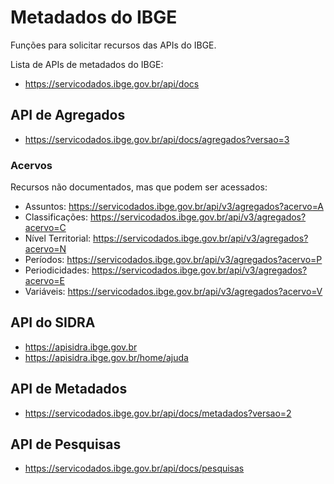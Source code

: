# Metadados do IBGE

Funções para solicitar recursos das APIs do IBGE.

Lista de APIs de metadados do IBGE:

- https://servicodados.ibge.gov.br/api/docs

## API de Agregados

- https://servicodados.ibge.gov.br/api/docs/agregados?versao=3

### Acervos

Recursos não documentados, mas que podem ser acessados:

- Assuntos: https://servicodados.ibge.gov.br/api/v3/agregados?acervo=A
- Classificações: https://servicodados.ibge.gov.br/api/v3/agregados?acervo=C
- Nível Territorial: https://servicodados.ibge.gov.br/api/v3/agregados?acervo=N
- Períodos: https://servicodados.ibge.gov.br/api/v3/agregados?acervo=P
- Periodicidades: https://servicodados.ibge.gov.br/api/v3/agregados?acervo=E
- Variáveis: https://servicodados.ibge.gov.br/api/v3/agregados?acervo=V

## API do SIDRA

- https://apisidra.ibge.gov.br
- https://apisidra.ibge.gov.br/home/ajuda

## API de Metadados

- https://servicodados.ibge.gov.br/api/docs/metadados?versao=2

## API de Pesquisas

- https://servicodados.ibge.gov.br/api/docs/pesquisas
